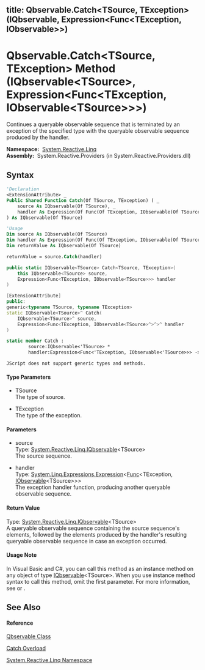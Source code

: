 title: Qbservable.Catch<TSource, TException>(IQbservable<TSource>, Expression<Func<TException, IObservable<TSource>>>)
---
# Qbservable.Catch\<TSource, TException\> Method (IQbservable\<TSource\>, Expression\<Func\<TException, IObservable\<TSource\>\>\>)

Continues a queryable observable sequence that is terminated by an exception of the specified type with the queryable observable sequence produced by the handler.

**Namespace:**  [System.Reactive.Linq](System.Reactive.Linq/System.Reactive.Linq)  
**Assembly:**  System.Reactive.Providers (in System.Reactive.Providers.dll)

## Syntax

```vb
'Declaration
<ExtensionAttribute> _
Public Shared Function Catch(Of TSource, TException) ( _
    source As IQbservable(Of TSource), _
    handler As Expression(Of Func(Of TException, IObservable(Of TSource))) _
) As IQbservable(Of TSource)
```

```vb
'Usage
Dim source As IQbservable(Of TSource)
Dim handler As Expression(Of Func(Of TException, IObservable(Of TSource)))
Dim returnValue As IQbservable(Of TSource)

returnValue = source.Catch(handler)
```

```csharp
public static IQbservable<TSource> Catch<TSource, TException>(
    this IQbservable<TSource> source,
    Expression<Func<TException, IObservable<TSource>>> handler
)
```

```c++
[ExtensionAttribute]
public:
generic<typename TSource, typename TException>
static IQbservable<TSource>^ Catch(
    IQbservable<TSource>^ source, 
    Expression<Func<TException, IObservable<TSource>^>^>^ handler
)
```

```fsharp
static member Catch : 
        source:IQbservable<'TSource> * 
        handler:Expression<Func<'TException, IObservable<'TSource>>> -> IQbservable<'TSource> 
```

```jscript
JScript does not support generic types and methods.
```

#### Type Parameters

- TSource  
  The type of source.

- TException  
  The type of the exception.

#### Parameters

- source  
  Type: [System.Reactive.Linq.IQbservable](IQbservable/IQbservable(TSource))\<TSource\>  
  The source sequence.

- handler  
  Type: [System.Linq.Expressions.Expression](https://msdn.microsoft.com/en-us/library/Bb335710)\<[Func](https://msdn.microsoft.com/en-us/library/Bb549151)\<TException, [IObservable](https://msdn.microsoft.com/en-us/library/Dd990377)\<TSource\>\>\>  
  The exception handler function, producing another queryable observable sequence.

#### Return Value

Type: [System.Reactive.Linq.IQbservable](IQbservable/IQbservable(TSource))\<TSource\>  
A queryable observable sequence containing the source sequence's elements, followed by the elements produced by the handler's resulting queryable observable sequence in case an exception occurred.

#### Usage Note

In Visual Basic and C\#, you can call this method as an instance method on any object of type [IQbservable](IQbservable/IQbservable(TSource))\<TSource\>. When you use instance method syntax to call this method, omit the first parameter. For more information, see [](https://msdn.microsoft.com/en-us/library/Bb384936) or [](https://msdn.microsoft.com/en-us/library/Bb383977).

## See Also

#### Reference

[Qbservable Class](Qbservable/Qbservable)

[Catch Overload](Catch/Qbservable.Catch)

[System.Reactive.Linq Namespace](System.Reactive.Linq/System.Reactive.Linq)








